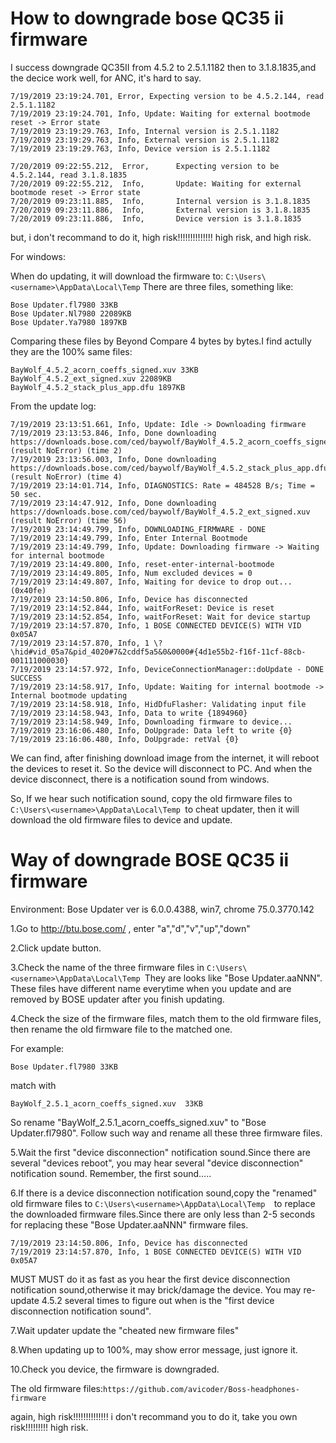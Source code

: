 
# How to downgrade bose QC35 ii firmware

I success downgrade QC35II from 4.5.2 to 2.5.1.1182 then to 3.1.8.1835,and the decice work well, for ANC, it's hard to say.

```
7/19/2019 23:19:24.701, Error, Expecting version to be 4.5.2.144, read 2.5.1.1182
7/19/2019 23:19:24.701, Info, Update: Waiting for external bootmode reset -> Error state
7/19/2019 23:19:29.763, Info, Internal version is 2.5.1.1182
7/19/2019 23:19:29.763, Info, External version is 2.5.1.1182
7/19/2019 23:19:29.763, Info, Device version is 2.5.1.1182
```

```
7/20/2019 09:22:55.212,  Error,      Expecting version to be 4.5.2.144, read 3.1.8.1835
7/20/2019 09:22:55.212,  Info,       Update: Waiting for external bootmode reset -> Error state
7/20/2019 09:23:11.885,  Info,       Internal version is 3.1.8.1835
7/20/2019 09:23:11.886,  Info,       External version is 3.1.8.1835
7/20/2019 09:23:11.886,  Info,       Device version is 3.1.8.1835
```

but, i don't recommand to do it, high risk!!!!!!!!!!!!!! high risk, and high risk.

For windows:

When do updating, it will download the firmware to: `C:\Users\<username>\AppData\Local\Temp`
There are three files, something like:
```
Bose Updater.fl7980 33KB
Bose Updater.Nl7980 22089KB
Bose Updater.Ya7980 1897KB
```
Comparing these files by Beyond Compare 4 bytes by bytes.I find actully they are the 100% same files:
```
BayWolf_4.5.2_acorn_coeffs_signed.xuv 33KB
BayWolf_4.5.2_ext_signed.xuv 22089KB
BayWolf_4.5.2_stack_plus_app.dfu 1897KB
```
From the update log:
```
7/19/2019 23:13:51.661, Info, Update: Idle -> Downloading firmware
7/19/2019 23:13:53.846, Info, Done downloading https://downloads.bose.com/ced/baywolf/BayWolf_4.5.2_acorn_coeffs_signed.xuv (result NoError) (time 2)
7/19/2019 23:13:56.003, Info, Done downloading https://downloads.bose.com/ced/baywolf/BayWolf_4.5.2_stack_plus_app.dfu (result NoError) (time 4)
7/19/2019 23:14:01.714, Info, DIAGNOSTICS: Rate = 484528 B/s; Time = 50 sec.
7/19/2019 23:14:47.912, Info, Done downloading https://downloads.bose.com/ced/baywolf/BayWolf_4.5.2_ext_signed.xuv (result NoError) (time 56)
7/19/2019 23:14:49.799, Info, DOWNLOADING_FIRMWARE - DONE
7/19/2019 23:14:49.799, Info, Enter Internal Bootmode
7/19/2019 23:14:49.799, Info, Update: Downloading firmware -> Waiting for internal bootmode
7/19/2019 23:14:49.800, Info, reset-enter-internal-bootmode
7/19/2019 23:14:49.805, Info, Num excluded devices = 0
7/19/2019 23:14:49.807, Info, Waiting for device to drop out...(0x40fe)
7/19/2019 23:14:50.806, Info, Device has disconnected
7/19/2019 23:14:52.844, Info, waitForReset: Device is reset
7/19/2019 23:14:52.854, Info, waitForReset: Wait for device startup
7/19/2019 23:14:57.870, Info, 1 BOSE CONNECTED DEVICE(S) WITH VID 0x05A7
7/19/2019 23:14:57.870, Info, 1 \?\hid#vid_05a7&pid_4020#7&2cddf5a5&0&0000#{4d1e55b2-f16f-11cf-88cb-001111000030}
7/19/2019 23:14:57.972, Info, DeviceConnectionManager::doUpdate - DONE SUCCESS
7/19/2019 23:14:58.917, Info, Update: Waiting for internal bootmode -> Internal bootmode updating
7/19/2019 23:14:58.918, Info, HidDfuFlasher: Validating input file
7/19/2019 23:14:58.943, Info, Data to write {1894960}
7/19/2019 23:14:58.949, Info, Downloading firmware to device...
7/19/2019 23:16:06.480, Info, DoUpgrade: Data left to write {0}
7/19/2019 23:16:06.480, Info, DoUpgrade: retVal {0}
```
We can find, after finishing download image from the internet, it will reboot the devices to reset it. So the device will disconnect to PC. And when the device disconnect, there is a notification sound from windows.

So, If we hear such notification sound, copy the old firmware files to `C:\Users\<username>\AppData\Local\Temp `to cheat updater, then it will download the old firmware files to device and update.


# Way of downgrade BOSE QC35 ii firmware

Environment: Bose Updater ver is 6.0.0.4388, win7, chrome 75.0.3770.142

1.Go to http://btu.bose.com/ , enter "a","d","v","up","down"

2.Click update button.

3.Check the name of the three firmware files in `C:\Users\<username>\AppData\Local\Temp `They are looks like "Bose Updater.aaNNN". These files have different name everytime when you update and are removed by BOSE updater after you finish updating.

4.Check the size of the firmware files, match them to the old firmware files, then rename the old firmware file to the matched one.

For example:
```
Bose Updater.fl7980 33KB
```
match with 
```
BayWolf_2.5.1_acorn_coeffs_signed.xuv  33KB
```
So rename "BayWolf_2.5.1_acorn_coeffs_signed.xuv" to "Bose Updater.fl7980". Follow such way and rename all these three firmware files.

5.Wait the first "device disconnection" notification sound.Since there are several "devices reboot", you may hear several "device disconnection" notification sound. Remember, the first sound.....

6.If there is a device disconnection notification sound,copy the "renamed" old firmware files to `C:\Users\<username>\AppData\Local\Temp 
`to replace the downloaded firmware files.Since there are only less than 2-5 seconds for replacing these "Bose Updater.aaNNN" firmware files. 
```
7/19/2019 23:14:50.806, Info, Device has disconnected
7/19/2019 23:14:57.870, Info, 1 BOSE CONNECTED DEVICE(S) WITH VID 0x05A7
```
MUST MUST do it as fast as you hear the first device disconnection notification sound,otherwise it may brick/damage the device.
You may re-update 4.5.2 several times to figure out when is the "first device disconnection notification sound".

7.Wait updater update the "cheated new firmware files"

8.When updating up to 100%, may show error message, just ignore it.

10.Check you device, the firmware is downgraded. 

  
  
The old firmware files:`https://github.com/avicoder/Boss-headphones-firmware`



again, high risk!!!!!!!!!!!!!! i don't recommand you to do it, take you own risk!!!!!!!!! high risk.
